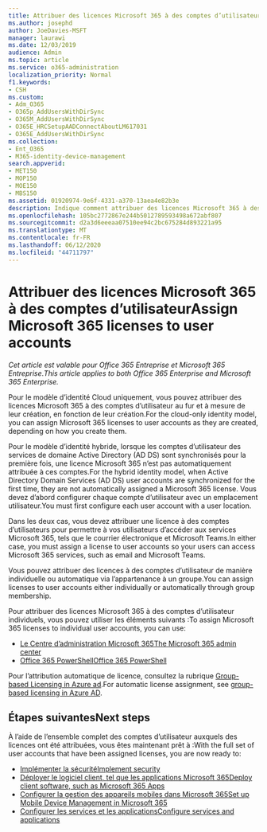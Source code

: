 ```yaml
---
title: Attribuer des licences Microsoft 365 à des comptes d’utilisateur
ms.author: josephd
author: JoeDavies-MSFT
manager: laurawi
ms.date: 12/03/2019
audience: Admin
ms.topic: article
ms.service: o365-administration
localization_priority: Normal
f1.keywords:
- CSH
ms.custom:
- Adm_O365
- O365p_AddUsersWithDirSync
- O365M_AddUsersWithDirSync
- O365E_HRCSetupAADConnectAboutLM617031
- O365E_AddUsersWithDirSync
ms.collection:
- Ent_O365
- M365-identity-device-management
search.appverid:
- MET150
- MOP150
- MOE150
- MBS150
ms.assetid: 01920974-9e6f-4331-a370-13aea4e82b3e
description: Indique comment attribuer des licences Microsoft 365 à des comptes d’utilisateur, individuellement ou en fonction de l’appartenance au groupe.
ms.openlocfilehash: 105bc2772867e244b5012789593498a672abf807
ms.sourcegitcommit: d2a3d6eeeaa07510ee94c2bc675284d893221a95
ms.translationtype: MT
ms.contentlocale: fr-FR
ms.lasthandoff: 06/12/2020
ms.locfileid: "44711797"
---
```

# <a name="assign-microsoft-365-licenses-to-user-accounts"></a><span data-ttu-id="c3f11-103">Attribuer des licences Microsoft 365 à des comptes d’utilisateur</span><span class="sxs-lookup"><span data-stu-id="c3f11-103">Assign Microsoft 365 licenses to user accounts</span></span>

<span data-ttu-id="c3f11-104">*Cet article est valable pour Office 365 Entreprise et Microsoft 365 Entreprise*.</span><span class="sxs-lookup"><span data-stu-id="c3f11-104">*This article applies to both Office 365 Enterprise and Microsoft 365 Enterprise.*</span></span>

<span data-ttu-id="c3f11-105">Pour le modèle d’identité Cloud uniquement, vous pouvez attribuer des licences Microsoft 365 à des comptes d’utilisateur au fur et à mesure de leur création, en fonction de leur création.</span><span class="sxs-lookup"><span data-stu-id="c3f11-105">For the cloud-only identity model, you can assign Microsoft 365 licenses to user accounts as they are created, depending on how you create them.</span></span>

<span data-ttu-id="c3f11-106">Pour le modèle d’identité hybride, lorsque les comptes d’utilisateur des services de domaine Active Directory (AD DS) sont synchronisés pour la première fois, une licence Microsoft 365 n’est pas automatiquement attribuée à ces comptes.</span><span class="sxs-lookup"><span data-stu-id="c3f11-106">For the hybrid identity model, when Active Directory Domain Services (AD DS) user accounts are synchronized for the first time, they are not automatically assigned a Microsoft 365 license.</span></span> <span data-ttu-id="c3f11-107">Vous devez d’abord configurer chaque compte d’utilisateur avec un emplacement utilisateur.</span><span class="sxs-lookup"><span data-stu-id="c3f11-107">You must first configure each user account with a user location.</span></span>

<span data-ttu-id="c3f11-108">Dans les deux cas, vous devez attribuer une licence à des comptes d’utilisateurs pour permettre à vos utilisateurs d’accéder aux services Microsoft 365, tels que le courrier électronique et Microsoft Teams.</span><span class="sxs-lookup"><span data-stu-id="c3f11-108">In either case, you must assign a license to user accounts so your users can access Microsoft 365 services, such as email and Microsoft Teams.</span></span>

<span data-ttu-id="c3f11-109">Vous pouvez attribuer des licences à des comptes d’utilisateur de manière individuelle ou automatique via l’appartenance à un groupe.</span><span class="sxs-lookup"><span data-stu-id="c3f11-109">You can assign licenses to user accounts either individually or automatically through group membership.</span></span>

<span data-ttu-id="c3f11-110">Pour attribuer des licences Microsoft 365 à des comptes d’utilisateur individuels, vous pouvez utiliser les éléments suivants :</span><span class="sxs-lookup"><span data-stu-id="c3f11-110">To assign Microsoft 365 licenses to individual user accounts, you can use:</span></span>

- [<span data-ttu-id="c3f11-111">Le Centre d’administration Microsoft 365</span><span class="sxs-lookup"><span data-stu-id="c3f11-111">The Microsoft 365 admin center</span></span>](https://docs.microsoft.com/office365/admin/subscriptions-and-billing/assign-licenses-to-users)
- [<span data-ttu-id="c3f11-112">Office 365 PowerShell</span><span class="sxs-lookup"><span data-stu-id="c3f11-112">Office 365 PowerShell</span></span>](https://docs.microsoft.com/office365/enterprise/powershell/assign-licenses-to-user-accounts-with-office-365-powershell)

<span data-ttu-id="c3f11-113">Pour l’attribution automatique de licence, consultez la rubrique [Group-based Licensing in Azure ad](https://docs.microsoft.com/azure/active-directory/fundamentals/active-directory-licensing-whatis-azure-portal).</span><span class="sxs-lookup"><span data-stu-id="c3f11-113">For automatic license assignment, see [group-based licensing in Azure AD](https://docs.microsoft.com/azure/active-directory/fundamentals/active-directory-licensing-whatis-azure-portal).</span></span>

## <a name="next-steps"></a><span data-ttu-id="c3f11-114">Étapes suivantes</span><span class="sxs-lookup"><span data-stu-id="c3f11-114">Next steps</span></span>

<span data-ttu-id="c3f11-115">À l’aide de l’ensemble complet des comptes d’utilisateur auxquels des licences ont été attribuées, vous êtes maintenant prêt à :</span><span class="sxs-lookup"><span data-stu-id="c3f11-115">With the full set of user accounts that have been assigned licenses, you are now ready to:</span></span>

- [<span data-ttu-id="c3f11-116">Implémenter la sécurité</span><span class="sxs-lookup"><span data-stu-id="c3f11-116">Implement security</span></span>](https://docs.microsoft.com/microsoft-365/security/office-365-security/security-roadmap)
- [<span data-ttu-id="c3f11-117">Déployer le logiciel client, tel que les applications Microsoft 365</span><span class="sxs-lookup"><span data-stu-id="c3f11-117">Deploy client software, such as Microsoft 365 Apps</span></span>](https://docs.microsoft.com/DeployOffice/deployment-guide-microsoft-365-apps)
- [<span data-ttu-id="c3f11-118">Configurer la gestion des appareils mobiles dans Microsoft 365</span><span class="sxs-lookup"><span data-stu-id="c3f11-118">Set up Mobile Device Management in Microsoft 365</span></span>](https://support.office.com/article/set-up-mobile-device-management-mdm-in-office-365-dd892318-bc44-4eb1-af00-9db5430be3cd)
- [<span data-ttu-id="c3f11-119">Configurer les services et les applications</span><span class="sxs-lookup"><span data-stu-id="c3f11-119">Configure services and applications</span></span>](configure-services-and-applications.md)
